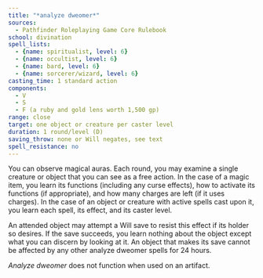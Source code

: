 ```yaml
---
title: "*analyze dweomer*"
sources:
  - Pathfinder Roleplaying Game Core Rulebook
school: divination
spell_lists:
  - {name: spiritualist, level: 6}
  - {name: occultist, level: 6}
  - {name: bard, level: 6}
  - {name: sorcerer/wizard, level: 6}
casting_time: 1 standard action
components:
  - V
  - S
  - F (a ruby and gold lens worth 1,500 gp)
range: close
target: one object or creature per caster level
duration: 1 round/level (D)
saving_throw: none or Will negates, see text
spell_resistance: no
---
```


You can observe magical auras. Each round, you may examine a single creature or object that you can see as a free action. In the case of a magic item, you learn its functions (including any curse effects), how to activate its functions (if appropriate), and how many charges are left (if it uses charges). In the case of an object or creature with active spells cast upon it, you learn each spell, its effect, and its caster level.

An attended object may attempt a Will save to resist this effect if its holder so desires. If the save succeeds, you learn nothing about the object except what you can discern by looking at it. An object that makes its save cannot be affected by any other analyze dweomer spells for 24 hours.

*Analyze dweomer* does not function when used on an artifact.
